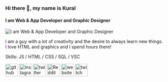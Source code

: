 ### Hi there 👋, my name is Kural
#### I am Web & App Developer and Graphic Designer
![I am Web & App Developer and Graphic Designer](https://i.ibb.co/zsMYSsb/WINDOWS-START.png)

I am a guy with a lot of creativity and the desire to always learn new things. I love HTML and graphics and I spend hours there!

Skills: JS / HTML / CSS / SQL / VSC 



[<img src='https://cdn.jsdelivr.net/npm/simple-icons@3.0.1/icons/github.svg' alt='github' height='40'>](https://github.com/https://github.com/KuralWhite)  [<img src='https://cdn.jsdelivr.net/npm/simple-icons@3.0.1/icons/instagram.svg' alt='instagram' height='40'>](https://www.instagram.com/kuralwhite/)  [<img src='https://cdn.jsdelivr.net/npm/simple-icons@3.0.1/icons/twitter.svg' alt='twitter' height='40'>](https://twitter.com/Kuralwhite)  [<img src='https://cdn.jsdelivr.net/npm/simple-icons@3.0.1/icons/reddit.svg' alt='Reddit' height='40'>](https://www.reddit.com/user/KuralWhite)  [<img src='https://cdn.jsdelivr.net/npm/simple-icons@3.0.1/icons/icloud.svg' alt='website' height='40'>](https://discord.gg/EP9apZgAVR)  [<img src='https://cdn.jsdelivr.net/npm/simple-icons@3.0.1/icons/twitch.svg' alt='twitch' height='40'>](https://www.twitch.tv/kuralwhite)  

